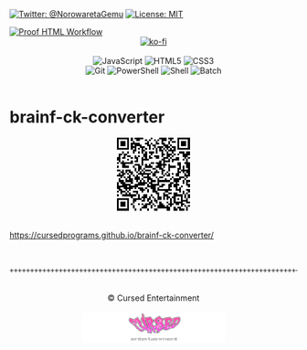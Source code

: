 [![Twitter: @NorowaretaGemu](https://img.shields.io/badge/X-@NorowaretaGemu-blue.svg?style=flat)](https://x.com/NorowaretaGemu)
[![License: MIT](https://img.shields.io/badge/License-MIT-yellow.svg)](https://opensource.org/licenses/MIT)


<a href="https://github.com/CursedPrograms/website-template/actions/workflows/proof-html.yml">
    <img class="workflow-badge workflow-success" src="https://github.com/CursedPrograms/website-template/actions/workflows/proof-html.yml/badge.svg" alt="Proof HTML Workflow">
</a>
<br>
<div align="center">
  <a href="https://ko-fi.com/cursedentertainment">
    <img src="https://ko-fi.com/img/githubbutton_sm.svg" alt="ko-fi" style="width: 20%;"/>
  </a>
</div>
<br>
<div align="center">
  <img alt="JavaScript" src="https://img.shields.io/badge/javascript%20-%23323330.svg?&style=for-the-badge&logo=javascript&logoColor=white"/>
  <img alt="HTML5" src="https://img.shields.io/badge/html5%20-%23323330.svg?&style=for-the-badge&logo=html5&logoColor=white"/>
  <img alt="CSS3" src="https://img.shields.io/badge/css3%20-%23323330.svg?&style=for-the-badge&logo=css3&logoColor=white"/>
</div>
<div align="center">
    <img alt="Git" src="https://img.shields.io/badge/git%20-%23323330.svg?&style=for-the-badge&logo=git&logoColor=white"/>
  <img alt="PowerShell" src="https://img.shields.io/badge/PowerShell-%23323330.svg?&style=for-the-badge&logo=powershell&logoColor=white"/>
  <img alt="Shell" src="https://img.shields.io/badge/Shell-%23323330.svg?&style=for-the-badge&logo=gnu-bash&logoColor=white"/>
  <img alt="Batch" src="https://img.shields.io/badge/Batch-%23323330.svg?&style=for-the-badge&logo=windows&logoColor=white"/>
  </div>
<br>

# brainf-ck-converter

<div align="center">
<a href="https://cursedprograms.github.io/brainf-ck-converter/" target="_blank">
    <img src="https://github.com/CursedPrograms/brainf-ck-converter/raw/main/site-qr.png"
        alt="Age-Gender Demo Image">
</a>
</div>
<br>

https://cursedprograms.github.io/brainf-ck-converter/

<br>

```bash
++++++++++++++++++++++++++++++++++++++++++++++++++++++++++++++++++++++++++++++++++++++++++++++++++++++++.++++++++++++..----.+++.---------------------------------------------------------.-----------..++++++++++++++++++++++++++++++++++++++++++++++++++++.++++++++++++++++++.---.+.--------------.-.++++++++++++.++.---.--------.+++++++++++.-----------------.++++++++++++.++++++.---------------------------------------------------------------------.+++++++++++++++++++++++++++++++++++++++++++++++++++++++++.++.+++++++++++.------------.+++++++++++++.-------------------.----------------------------------------------------.+++++++++++++++++++++++++++++++++++++++++++++++++++++++++++.++++++.----------------------------------------------------------------.+++++++++++++++++++++++++++++++++++++++++++++++++++.++++++++++++++++.-----------------.++++++++.+++++.--------.---------------------------------------------------------.++++++++++++++++++++++++++++++++++++++++++++++++++++++.++++++++.--------------------------------------------------------------.++++++++++++++++++++++++++++++++++++++++++++++++++++++.++++++++++++.-.++++++++.-----------------.+++++++++++++.++.---------------.+++++++++++++.-------------------------------------------------------------------.
```

<br>
<div align="center">
© Cursed Entertainment
</div>
<br>
<div align="center">
<a href="https://cursed-entertainment.itch.io/" target="_blank">
    <img src="https://github.com/CursedPrograms/cursedentertainment/raw/main/images/logos/logo-wide-grey.png"
        alt="CursedEntertainment Logo" style="width:250px;">
</a>
</div>

